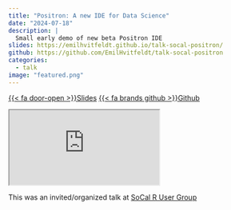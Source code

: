 ```yaml
---
title: "Positron: A new IDE for Data Science"
date: "2024-07-18"
description: |
  Small early demo of new beta Positron IDE
slides: https://emilhvitfeldt.github.io/talk-socal-positron/
github: https://github.com/EmilHvitfeldt/talk-socal-positron
categories:
  - talk
image: "featured.png"
---
```






<a href="https://emilhvitfeldt.github.io/talk-socal-positron/" class="listing-slides btn-links">{{< fa door-open >}}Slides<a>
<a href="https://github.com/EmilHvitfeldt/talk-socal-positron" class="listing-github btn-links">{{< fa brands github >}}Github<a>
      
<iframe class="slide-deck" src="https://emilhvitfeldt.github.io/talk-socal-positron/#/"></iframe>
        
This was an invited/organized talk at [SoCal R User Group](https://www.meetup.com/socal-rug/events/301934176/)
